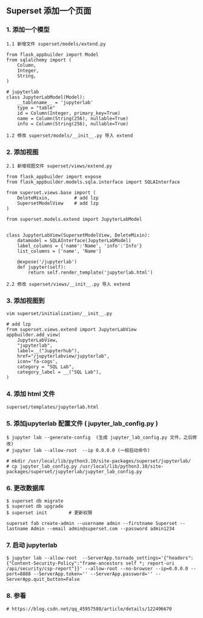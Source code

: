 ## Superset 添加一个页面

### 1.  添加一个模型
    
    1.1 新增文件 superset/models/extend.py

    from flask_appbuilder import Model
    from sqlalchemy import (
        Column,
        Integer,
        String,
    )

    # jupyterlab
    class JupyterLabModel(Model):
        __tablename__ = 'jupyterlab'
        type = "table"
        id = Column(Integer, primary_key=True)
        name = Column(String(256), nullable=True)
        info = Column(String(256), nullable=True)
    
    1.2 修改 superset/models/__init__.py 导入 extend

### 2. 添加视图

    2.1 新增视图文件 superset/views/extend.py
    
    from flask_appbuilder import expose
    from flask_appbuilder.models.sqla.interface import SQLAInterface

    from superset.views.base import (
        DeleteMixin,         # add lzp
        SupersetModelView    # add lzp
    )

    from superset.models.extend import JupyterLabModel


    class JupyterLabView(SupersetModelView, DeleteMixin):
        datamodel = SQLAInterface(JupyterLabModel)
        label_columns = {'name':'Name', 'info':'Info'}
        list_columns = ['name', 'Name']

        @expose('/jupyterlab')
        def jupyter(self):
            return self.render_template('jupyterlab.html')

    2.2 修改 superset/views/__init__.py 导入 extend

### 3. 添加视图到

    vim superset/initialization/__init__.py

    # add lzp
    from superset.views.extend import JupyterLabView
    appbuilder.add_view(
        JupyterLabView,
        "jupyterlab",
        label=__("Jupyterhub"),
        href="/jupyterlabview/jupyterlab",
        icon='fa-cogs',
        category = "SQL Lab",
        category_label = __("SQL Lab"),
    )

### 4. 添加 html 文件
    
    superset/templates/jupyterlab.html

### 5. 添加jupyterlab 配置文件 ( jupyter_lab_config.py )

    $ jupyter lab --generate-config  (生成 jupyter_lab_config.py 文件，之后修改)
    # jupyter lab --allow-root  --ip 0.0.0.0 (一般启动命令)

    # mkdir /usr/local/lib/python3.10/site-packages/superset/jupyterlab/
    # cp jupyter_lab_config.py /usr/local/lib/python3.10/site-packages/superset/jupyterlab/jupyter_lab_config.py

### 6. 更改数据库

    $ superset db migrate
    $ superset db upgrade
    $ superset init        # 更新权限
    
    superset fab create-admin --username admin --firstname Superset --lastname Admin --email admin@superset.com --password admin1234

### 7. 启动 jupyterlab

    $ jupyter lab --allow-root  --ServerApp.tornado_settings='{"headers":{"Content-Security-Policy":"frame-ancestors self *; report-uri /api/security/csp-report"}}' --allow-root --no-browser --ip=0.0.0.0 --port=8888 --ServerApp.token='' --ServerApp.password='' --ServerApp.quit_button=False

### 8. 参看
    
    # https://blog.csdn.net/qq_45957580/article/details/122496670
